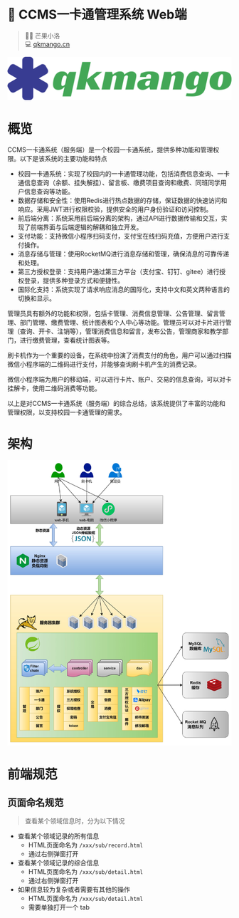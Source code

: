 # 🚀 CCMS一卡通管理系统 Web端

> 👨‍💻 芒果小洛 <br/>
> 💻 [qkmango.cn](http://qkmango.cn)

![logo](doc/readme/logo.svg)



# 概览

CCMS一卡通系统（服务端）是一个校园一卡通系统，提供多种功能和管理权限。以下是该系统的主要功能和特点

- 校园一卡通系统：实现了校园内的一卡通管理功能，包括消费信息查询、一卡通信息查询（余额、挂失解挂）、留言板、缴费项目查询和缴费、同班同学用户信息查询等功能。
- 数据存储和安全性：使用Redis进行热点数据的存储，保证数据的快速访问和响应。采用JWT进行权限校验，提供安全的用户身份验证和访问控制。
- 前后端分离：系统采用前后端分离的架构，通过API进行数据传输和交互，实现了前端界面与后端逻辑的解耦和独立开发。
- 支付功能：支持微信小程序扫码支付，支付宝在线扫码充值，方便用户进行支付操作。
- 消息存储与管理：使用RocketMQ进行消息存储和管理，确保消息的可靠传递和处理。
- 第三方授权登录：支持用户通过第三方平台（支付宝、钉钉、gitee）进行授权登录，提供多种登录方式和便捷性。
- 国际化支持：系统实现了请求响应消息的国际化，支持中文和英文两种语言的切换和显示。

管理员具有额外的功能和权限，包括卡管理、消费信息管理、公告管理、留言管理、部门管理、缴费管理、统计图表和个人中心等功能。管理员可以对卡片进行管理（查询、开卡、注销等），管理消费信息和留言，发布公告，管理商家和教学部门，进行缴费管理，查看统计图表等。

刷卡机作为一个重要的设备，在系统中扮演了消费支付的角色，用户可以通过扫描微信小程序端的二维码进行支付，并能够查询刷卡机产生的消费记录。

微信小程序端为用户的移动端，可以进行卡片、账户、交易的信息查询，可以对卡挂解卡，使用二维码消费等功能。

以上是对CCMS一卡通系统（服务端）的综合总结，该系统提供了丰富的功能和管理权限，以支持校园一卡通管理的需求。



# 架构

![架构](doc/readme/CCMS架构.jpg)



# 前端规范

## 页面命名规范

> 查看某个领域信息时，分为以下情况

- 查看某个领域记录的所有信息
  - HTML页面命名为 `/xxx/sub/record.html`
  - 通过右侧弹窗打开
- 查看某个领域记录的综合信息
  - HTML页面命名为 `/xxx/sub/detail.html`
  - 通过右侧弹窗打开
- 如果信息较为复杂或者需要有其他的操作
  - HTML页面命名为 `/xxx/sub/detail.html`
  - 需要单独打开一个 tab

